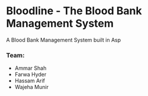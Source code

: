 # Bloodline - The Blood Bank Management System

A Blood Bank Management System built in Asp

### Team: 
- Ammar Shah
- Farwa Hyder
- Hassam Arif
- Wajeha Munir
